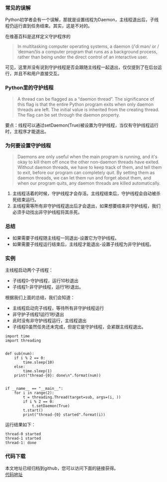 ### 常见的误解
Python初学者会有一个误解，那就是设置线程为Daemon，主线程退出后，子线程仍运行直到任务结束。其实，这是不对的。

在维基百科是这样定义守护程序的
> In multitasking computer operating systems, a daemon (/ˈdiːmən/ or /ˈdeɪmən/)is a computer program that runs as a background process, rather than being under the direct control of an interactive user.

可见，这里并没有说到守护线程是否会跟随主线程一起退出，仅仅提到了在后台运行，并且不和用户直接交互。

### Python里的守护线程
> A thread can be flagged as a “daemon thread”. The significance of this flag is that the entire Python program exits when only daemon threads are left. The initial value is inherited from the creating thread. The flag can be set through the daemon property.

要点：线程可以通过setDaemon(True)被设置为守护线程，当仅有守护线程运行时，主程序才能退出。

### 为何要设置守护线程
> Daemons are only useful when the main program is running, and it's okay to kill them off once the other non-daemon threads have exited. Without daemon threads, we have to keep track of them, and tell them to exit, before our program can completely quit. By setting them as daemon threads, we can let them run and forget about them, and when our program quits, any daemon threads are killed automatically.

1. 主线程活着的时候，守护线程才会存活。主线程结束后，守护线程会自动被杀死结束运行。
2. 主线程需等所有非守护线程退出后才会退出，如果想要结束非守护线程，我们必须手动找出非守护线程将其杀死。

### 总结
- 如果需要子线程随主线程一同退出-设置它为守护线程。
- 如果需要子线程运行结束后，主线程才能退出-设置子线程为非守护线程。

### 实例
主线程启动两个子线程：
- 子线程0-守护线程，运行10秒退出
- 子线程1-非守护线程，运行1秒退出。

根据我们上面的总结，我们会知道：
- 主线程启动完子线程，等待所有非守护线程运行
- 非守护子线程1运行1秒退出
- 此时没有非守护线程运行，主线程退出
- 子线程0虽然任务还未完成，但是它是守护线程，会紧跟主线程退出。

```
import time
import threading


def sub(num):
    if i % 2 == 0:
        time.sleep(10)
    else:
        time.sleep(1)
    print("thread-{0}: done\n".format(num))


if __name__ == "__main__":
    for i in range(2):
        t = threading.Thread(target=sub, args=(i, ))
        if i % 2 == 0:
            t.setDaemon(True)
        t.start()
        print("thread-{0} started".format(i))
```
运行结果如下：
```
thread-0 started
thread-1 started
thread-1: done
```

### 代码下载
本文地址已经归档到github，您可以访问下面的链接获得。  
[代码地址](https://github.com/jumper2014/Asgard/blob/master/practice/concurrency/20180113/threading_daemon.py)